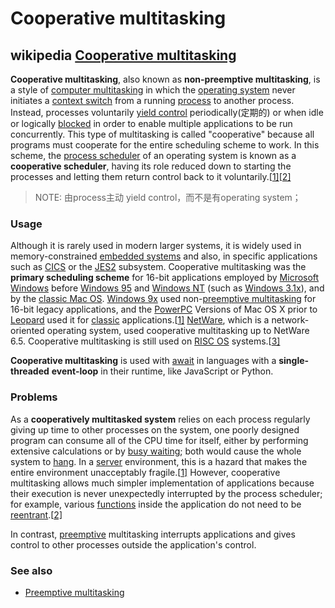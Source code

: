 # Cooperative multitasking



## wikipedia [Cooperative multitasking](https://en.wikipedia.org/wiki/Cooperative_multitasking)

**Cooperative multitasking**, also known as **non-preemptive multitasking**, is a style of [computer multitasking](https://en.wikipedia.org/wiki/Computer_multitasking) in which the [operating system](https://en.wikipedia.org/wiki/Operating_system) never initiates a [context switch](https://en.wikipedia.org/wiki/Context_switch) from a running [process](https://en.wikipedia.org/wiki/Process_(computing)) to another process. Instead, processes voluntarily [yield control](https://en.wikipedia.org/wiki/Yield_(multithreading)) periodically(定期的) or when idle or logically [blocked](https://en.wikipedia.org/wiki/Blocking_(computing)) in order to enable multiple applications to be run concurrently. This type of multitasking is called "cooperative" because all programs must cooperate for the entire scheduling scheme to work. In this scheme, the [process scheduler](https://en.wikipedia.org/wiki/Process_scheduler) of an operating system is known as a **cooperative scheduler**, having its role reduced down to starting the processes and letting them return control back to it voluntarily.[[1\]](https://en.wikipedia.org/wiki/Cooperative_multitasking#cite_note-pcmag-1)[[2\]](https://en.wikipedia.org/wiki/Cooperative_multitasking#cite_note-classiccmp-2)

> NOTE: 由process主动 yield control，而不是有operating system；



### Usage



Although it is rarely used in modern larger systems, it is widely used in memory-constrained [embedded systems](https://en.wikipedia.org/wiki/Embedded_system) and also, in specific applications such as [CICS](https://en.wikipedia.org/wiki/CICS) or the [JES2](https://en.wikipedia.org/wiki/JES2) subsystem. Cooperative multitasking was the **primary scheduling scheme** for 16-bit applications employed by [Microsoft Windows](https://en.wikipedia.org/wiki/Microsoft_Windows) before [Windows 95](https://en.wikipedia.org/wiki/Windows_95) and [Windows NT](https://en.wikipedia.org/wiki/Windows_NT) (such as [Windows 3.1x](https://en.wikipedia.org/wiki/Windows_3.1x)), and by the [classic Mac OS](https://en.wikipedia.org/wiki/Classic_Mac_OS). [Windows 9x](https://en.wikipedia.org/wiki/Windows_9x) used non-[preemptive multitasking](https://en.wikipedia.org/wiki/Preemptive_multitasking) for 16-bit legacy applications, and the [PowerPC](https://en.wikipedia.org/wiki/PowerPC) Versions of Mac OS X prior to [Leopard](https://en.wikipedia.org/wiki/Mac_OS_X_v10.5) used it for [classic](https://en.wikipedia.org/wiki/Classic_(Mac_OS_X)) applications.[[1\]](https://en.wikipedia.org/wiki/Cooperative_multitasking#cite_note-pcmag-1) [NetWare](https://en.wikipedia.org/wiki/NetWare), which is a network-oriented operating system, used cooperative multitasking up to NetWare 6.5. Cooperative multitasking is still used on [RISC OS](https://en.wikipedia.org/wiki/RISC_OS) systems.[[3\]](https://en.wikipedia.org/wiki/Cooperative_multitasking#cite_note-3)

**Cooperative multitasking** is used with [await](https://en.wikipedia.org/wiki/Await) in languages with a **single-threaded**  **event-loop** in their runtime, like JavaScript or Python.

### Problems

As a **cooperatively multitasked system** relies on each process regularly giving up time to other processes on the system, one poorly designed program can consume all of the CPU time for itself, either by performing extensive calculations or by [busy waiting](https://en.wikipedia.org/wiki/Busy_wait); both would cause the whole system to [hang](https://en.wikipedia.org/wiki/Hang_(computing)). In a [server](https://en.wikipedia.org/wiki/Server_(computing)) environment, this is a hazard that makes the entire environment unacceptably fragile.[[1\]](https://en.wikipedia.org/wiki/Cooperative_multitasking#cite_note-pcmag-1) However, cooperative multitasking allows much simpler implementation of applications because their execution is never unexpectedly interrupted by the process scheduler; for example, various [functions](https://en.wikipedia.org/wiki/Subroutine) inside the application do not need to be [reentrant](https://en.wikipedia.org/wiki/Reentrancy_(computing)).[[2\]](https://en.wikipedia.org/wiki/Cooperative_multitasking#cite_note-classiccmp-2)

In contrast, [preemptive](https://en.wikipedia.org/wiki/Preemption_(computing)) multitasking interrupts applications and gives control to other processes outside the application's control.



### See also

- [Preemptive multitasking](https://en.wikipedia.org/wiki/Preemptive_multitasking)